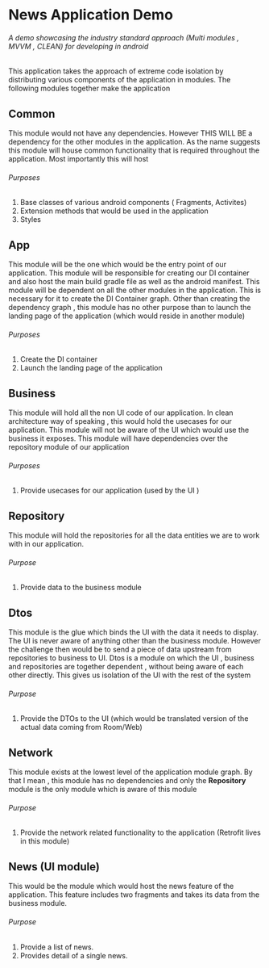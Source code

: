 # News Application Demo
###### A demo showcasing the industry standard approach (Multi modules , MVVM , CLEAN) for developing in android

This application takes the approach of extreme code isolation by distributing various components of the application in modules. The following modules together make the application

## Common

This module would not have any dependencies. However THIS WILL BE a dependency for the other modules in the application. As the name suggests this module will house common functionality that is required throughout the application. Most importantly this will host
###### Purposes
1. Base classes of various android components ( Fragments, Activites)
2. Extension methods that would be used in the application
3. Styles 


## App 

This module will be the one which would be the entry point of our application. This module will be responsible for creating our DI container and also host the main build gradle file as well as the android manifest. This module will be dependent on all the other modules in the application. This is necessary for it to create the DI Container graph. 
Other than creating the dependency graph , this module has no other purpose than to launch the landing page of the application (which would reside in another module)
###### Purposes
1. Create the DI container
2. Launch the landing page of the application

## Business
This module will hold all the non UI code of our application. In clean architecture way of speaking , this would hold the usecases for our application.
This module will not be aware of the UI which would use the business it exposes. This module will have dependencies over the repository module of our application
###### Purposes
1. Provide usecases for our application (used by the UI )

## Repository

This module will hold the repositories for all the data entities we are to work with in our application. 
###### Purpose
1. Provide data to the business module

## Dtos
This module is the glue which binds the UI with the data it needs to display. The UI is never aware of anything other than the business module. However the challenge then would be to send a piece of data upstream from repositories to business to UI. Dtos is a module on which the UI , business and repositories are together dependent , without being aware of each other directly. This gives us isolation of the UI with the rest of the system
###### Purpose
1. Provide the DTOs to the UI (which would be translated version of the actual data coming from Room/Web)

## Network
This module exists at the lowest level of the application module graph. By that I mean , this module has no dependencies and only the **Repository** module is the only module which is aware of this module
###### Purpose
1. Provide the network related functionality to the application (Retrofit lives in this module)

## News (UI module)
This would be the module which would host the news feature of the application. This feature includes two fragments and takes its data from the business module.
###### Purpose
1. Provide a list of news.
2. Provides detail of a single news.






